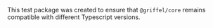 This test package was created to ensure that `@griffel/core` remains compatible with different Typescript versions.

